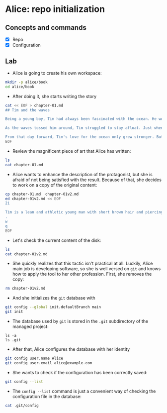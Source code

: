 # Alice: repo initialization

## Concepts and commands

- [x] Repo
- [x] Configuration

## Lab

* Alice is going to create his own workspace:

```bash
mkdir -p alice/book
cd alice/book
```

* After doing it, she starts writing the story

```bash
cat << EOF > chapter-01.md
## Tim and the waves

Being a young boy, Tim had always been fascinated with the ocean. He would spend hours at the beach, watching the waves crash against the shore, imagining all the creatures that lived beneath the surface. One day, he decided to go for a swim, but before he knew it, he was caught in a strong current and dragged out to sea.

As the waves tossed him around, Tim struggled to stay afloat. Just when he thought he couldn't hold on any longer, a strong hand grabbed his wrist and pulled him to safety. It was a kind stranger who had noticed him struggling from the shore.

From that day forward, Tim's love for the ocean only grew stronger. But he never forgot the lesson he had learned - that sometimes, even the strongest of us need help from others to make it through the rough waters of life.
EOF
```

* Review the magnificent piece of art that Alice has written:

```bash
ls
cat chapter-01.md
```

* Alice wants to enhance the description of the protagonist, but she is afraid of not being satisfied with the result. Because of that, she decides to work on a copy of the original content:

```bash
cp chapter-01.md  chapter-01v2.md
ed chapter-01v2.md << EOF
2i

Tim is a lean and athletic young man with short brown hair and piercing blue eyes. He has a strong jawline and a sun-kissed complexion from spending so much time at the beach. His body is toned and muscular from his active lifestyle, and he exudes a sense of energy and enthusiasm for life.
.
w
q
EOF
```

* Let's check the current content of the disk:

```bash
ls
cat chapter-01v2.md
```

* She quickly realizes that this tactic isn't practical at all. Luckily, Alice main job is developing software, so she is well versed on `git` and knows how to apply the tool to her other profession. First, she removes the copy:

```bash
rm chapter-01v2.md
```

* And she initializes the `git` database with

```bash
git config --global init.defaultBranch main
git init
```

* The database used by `git` is stored in the `.git` subdirectory of the managed project:

```
ls -a
ls .git
```

* After that, Alice configures the database with her identity

```bash
git config user.name Alice
git config user.email alice@example.com
```

* She wants to check if the configuration has been correctly saved:

```bash
git config --list
```

* The `config --list` command is just a convenient way of checking the configuration file in the database:

```bash
cat .git/config
```
